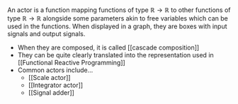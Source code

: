 An actor is a function mapping functions of type $\mathbb{R} \rightarrow \mathbb{R}$ to other functions of type $\mathbb{R} \rightarrow \mathbb{R}$ alongside some parameters akin to free variables which can be used in the functions. When displayed in a graph, they are boxes with input signals and output signals.
* When they are composed, it is called [[cascade composition]]
* They can be quite clearly translated into the representation used in [[Functional Reactive Programming]]
* Common actors include...
	* [[Scale actor]]
	* [[Integrator actor]]
	* [[Signal adder]]